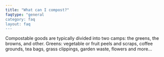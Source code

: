 ```yaml
---
title: "What can I compost?"
faqtype: "general
category: faq
layout: faq
---
```


Compostable goods are typically divided into two camps: the greens, the browns, and other. Greens: vegetable or fruit peels and scraps, coffee grounds, tea bags, grass clippings, garden waste, flowers and more…

